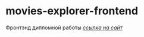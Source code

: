 # movies-explorer-frontend
Фронтэнд дипломной работы
*[ссылка на сайт](https://diploma.zhanna.nomoredomains.monster)*

